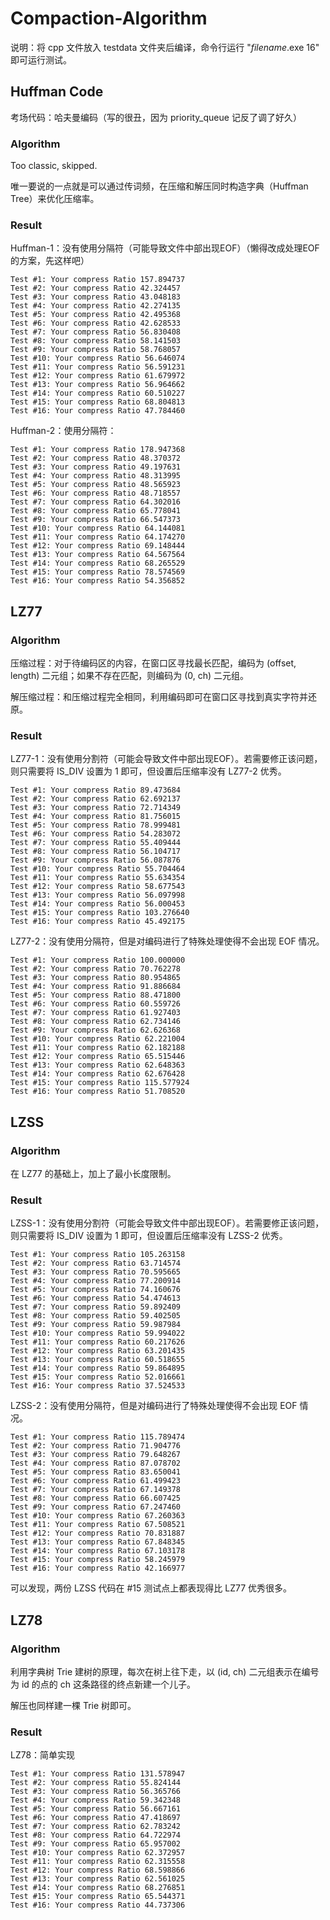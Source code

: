 # Compaction-Algorithm

说明：将 cpp 文件放入 testdata 文件夹后编译，命令行运行 "*filename*.exe 16" 即可运行测试。

## Huffman Code

考场代码：哈夫曼编码（写的很丑，因为 priority_queue 记反了调了好久）

### Algorithm

Too classic, skipped.

唯一要说的一点就是可以通过传词频，在压缩和解压同时构造字典（Huffman Tree）来优化压缩率。

### Result

Huffman-1：没有使用分隔符（可能导致文件中部出现EOF）（懒得改成处理EOF的方案，先这样吧）

```
Test #1: Your compress Ratio 157.894737
Test #2: Your compress Ratio 42.324457
Test #3: Your compress Ratio 43.048183
Test #4: Your compress Ratio 42.274135
Test #5: Your compress Ratio 42.495368
Test #6: Your compress Ratio 42.628533
Test #7: Your compress Ratio 56.830408
Test #8: Your compress Ratio 58.141503
Test #9: Your compress Ratio 58.768057
Test #10: Your compress Ratio 56.646074
Test #11: Your compress Ratio 56.591231
Test #12: Your compress Ratio 61.679972
Test #13: Your compress Ratio 56.964662
Test #14: Your compress Ratio 60.510227
Test #15: Your compress Ratio 68.804813
Test #16: Your compress Ratio 47.784460
```

Huffman-2：使用分隔符：

```
Test #1: Your compress Ratio 178.947368
Test #2: Your compress Ratio 48.370372
Test #3: Your compress Ratio 49.197631
Test #4: Your compress Ratio 48.313995
Test #5: Your compress Ratio 48.565923
Test #6: Your compress Ratio 48.718557
Test #7: Your compress Ratio 64.302016
Test #8: Your compress Ratio 65.778041
Test #9: Your compress Ratio 66.547373
Test #10: Your compress Ratio 64.144081
Test #11: Your compress Ratio 64.174270
Test #12: Your compress Ratio 69.148444
Test #13: Your compress Ratio 64.567564
Test #14: Your compress Ratio 68.265529
Test #15: Your compress Ratio 78.574569
Test #16: Your compress Ratio 54.356852
```



## LZ77

### Algorithm

压缩过程：对于待编码区的内容，在窗口区寻找最长匹配，编码为 (offset, length) 二元组；如果不存在匹配，则编码为 (0, ch) 二元组。

解压缩过程：和压缩过程完全相同，利用编码即可在窗口区寻找到真实字符并还原。

### Result

LZ77-1：没有使用分割符（可能会导致文件中部出现EOF）。若需要修正该问题，则只需要将 IS_DIV 设置为 1 即可，但设置后压缩率没有 LZ77-2 优秀。

```
Test #1: Your compress Ratio 89.473684
Test #2: Your compress Ratio 62.692137
Test #3: Your compress Ratio 72.714349
Test #4: Your compress Ratio 81.756015
Test #5: Your compress Ratio 78.999481
Test #6: Your compress Ratio 54.283072
Test #7: Your compress Ratio 55.409444
Test #8: Your compress Ratio 56.104717
Test #9: Your compress Ratio 56.087876
Test #10: Your compress Ratio 55.704464
Test #11: Your compress Ratio 55.634354
Test #12: Your compress Ratio 58.677543
Test #13: Your compress Ratio 56.097998
Test #14: Your compress Ratio 56.000453
Test #15: Your compress Ratio 103.276640
Test #16: Your compress Ratio 45.492175
```

LZ77-2：没有使用分隔符，但是对编码进行了特殊处理使得不会出现 EOF 情况。

```
Test #1: Your compress Ratio 100.000000
Test #2: Your compress Ratio 70.762278
Test #3: Your compress Ratio 80.954865
Test #4: Your compress Ratio 91.886684
Test #5: Your compress Ratio 88.471800
Test #6: Your compress Ratio 60.559726
Test #7: Your compress Ratio 61.927403
Test #8: Your compress Ratio 62.734146
Test #9: Your compress Ratio 62.626368
Test #10: Your compress Ratio 62.221004
Test #11: Your compress Ratio 62.182188
Test #12: Your compress Ratio 65.515446
Test #13: Your compress Ratio 62.648363
Test #14: Your compress Ratio 62.676428
Test #15: Your compress Ratio 115.577924
Test #16: Your compress Ratio 51.708520
```

## LZSS

### Algorithm

在 LZ77 的基础上，加上了最小长度限制。

### Result

LZSS-1：没有使用分割符（可能会导致文件中部出现EOF）。若需要修正该问题，则只需要将 IS_DIV 设置为 1 即可，但设置后压缩率没有 LZSS-2 优秀。

```
Test #1: Your compress Ratio 105.263158
Test #2: Your compress Ratio 63.714574
Test #3: Your compress Ratio 70.595665
Test #4: Your compress Ratio 77.200914
Test #5: Your compress Ratio 74.160676
Test #6: Your compress Ratio 54.474613
Test #7: Your compress Ratio 59.892409
Test #8: Your compress Ratio 59.402505
Test #9: Your compress Ratio 59.987984
Test #10: Your compress Ratio 59.994022
Test #11: Your compress Ratio 60.217626
Test #12: Your compress Ratio 63.201435
Test #13: Your compress Ratio 60.518655
Test #14: Your compress Ratio 59.864895
Test #15: Your compress Ratio 52.016661
Test #16: Your compress Ratio 37.524533
```

LZSS-2：没有使用分隔符，但是对编码进行了特殊处理使得不会出现 EOF 情况。

```
Test #1: Your compress Ratio 115.789474
Test #2: Your compress Ratio 71.904776
Test #3: Your compress Ratio 79.648267
Test #4: Your compress Ratio 87.078702
Test #5: Your compress Ratio 83.650041
Test #6: Your compress Ratio 61.499423
Test #7: Your compress Ratio 67.149378
Test #8: Your compress Ratio 66.607425
Test #9: Your compress Ratio 67.247460
Test #10: Your compress Ratio 67.260363
Test #11: Your compress Ratio 67.508521
Test #12: Your compress Ratio 70.831887
Test #13: Your compress Ratio 67.848345
Test #14: Your compress Ratio 67.103178
Test #15: Your compress Ratio 58.245979
Test #16: Your compress Ratio 42.166977
```

可以发现，两份 LZSS 代码在 #15 测试点上都表现得比 LZ77 优秀很多。

## LZ78

### Algorithm

利用字典树 Trie 建树的原理，每次在树上往下走，以 (id, ch) 二元组表示在编号为 id 的点的 ch 这条路径的终点新建一个儿子。

解压也同样建一棵 Trie 树即可。

### Result

LZ78：简单实现

```
Test #1: Your compress Ratio 131.578947
Test #2: Your compress Ratio 55.824144
Test #3: Your compress Ratio 56.365766
Test #4: Your compress Ratio 59.342348
Test #5: Your compress Ratio 56.667161
Test #6: Your compress Ratio 47.418697
Test #7: Your compress Ratio 62.783242
Test #8: Your compress Ratio 64.722974
Test #9: Your compress Ratio 65.957002
Test #10: Your compress Ratio 62.372957
Test #11: Your compress Ratio 62.315558
Test #12: Your compress Ratio 68.598866
Test #13: Your compress Ratio 62.561025
Test #14: Your compress Ratio 68.276851
Test #15: Your compress Ratio 65.544371
Test #16: Your compress Ratio 44.737306
```

